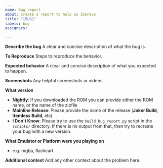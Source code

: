 ```yaml
---
name: Bug report
about: Create a report to help us improve
title: "[BUG]"
labels: bug
assignees: 

---
```


**Describe the bug**
A clear and concise description of what the bug is.

**To Reproduce**
Steps to reproduce the behavior.

**Expected behavior**
A clear and concise description of what you expected to happen.

**Screenshots**
Any helpful screenshots or videos

**What version**
- **Nightly**: If you downloaded the ROM you can provide either the ROM name, or the name of the zipfile
- **Mainline Release**: Please provide the name of the release (**Joker Build**, **Itemless Build**, etc)
- **I Don't Know**: Please try to use the `build_bug_report.py` script in the `scripts/` directory. If there is no output from that, then try to recreate your bug with a new version. 

**What Emulator or Platform were you playing on**
 - e.g. mgba, flashcart

**Additional context**
Add any other context about the problem here.
